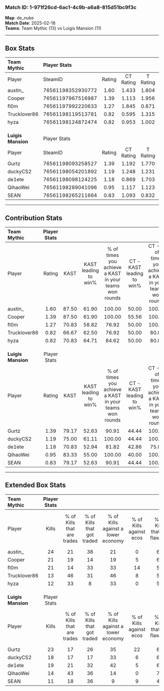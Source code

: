 ### Match ID: 1-971f26cd-6ac1-4c9b-a6a8-815d51bc9f3c  
**Map**: de_nuke  
**Match Date**: 2025-02-18  
**Teams**: Team Mythic (13) vs Luigis Mansion (11)  

---  

## Box Stats  

| **Team Mythic**    | Player Stats      |        |           |          |       |       |       |         |        |      |     |
| :- | :- | :-: | :-: | :-: | :-: | :-: | :-: | :-: | :-: | :-: | :-: |
| Player             | SteamID           | Rating | CT Rating | T Rating | KAST  |  ADR  | Kills | Assists | Deaths | K/D  | HS% |
| austin_            | 76561198352930772 |  1.60  |   1.433   |  1.804   | 87.50 | 103.5 |  24   |    8    |   15   | 1.60 | 58  |
| Cooper             | 76561197967516987 |  1.39  |   1.113   |  1.956   | 87.50 | 86.3  |  21   |    4    |   16   | 1.31 | 52  |
| fl0m               | 76561197992220633 |  1.27  |   1.845   |  0.871   | 70.83 | 97.5  |  21   |    5    |   18   | 1.17 | 42  |
| Trucklover86       | 76561198119513781 |  0.82  |   0.595   |  1.315   | 66.67 | 54.6  |  13   |    2    |   17   | 0.76 | 53  |
| hyza               | 76561198124872474 |  0.82  |   0.953   |  1.002   | 70.83 | 63.8  |  12   |    7    |   19   | 0.63 | 75  |
|                    |                   |        |           |          |       |       |       |         |        |      |     |
|                    |                   |        |           |          |       |       |       |         |        |      |     |
|                    |                   |        |           |          |       |       |       |         |        |      |     |
| **Luigis Mansion** | Player Stats      |        |           |          |       |       |       |         |        |      |     |
| Player             | SteamID           | Rating | CT Rating | T Rating | KAST  |  ADR  | Kills | Assists | Deaths | K/D  | HS% |
| Gurtz              | 76561198093258527 |  1.39  |   1.192   |  1.770   | 79.17 | 101.8 |  23   |    5    |   19   | 1.21 | 52  |
| duckyCS2           | 76561198054201892 |  1.19  |   1.248   |  1.231   | 75.00 | 76.2  |  18   |    1    |   14   | 1.29 | 55  |
| de1ete             | 76561198098124225 |  1.18  |   0.869   |  1.703   | 70.83 | 94.0  |  19   |    8    |   19   | 1.00 | 52  |
| QihaoWei           | 76561198289041096 |  0.95  |   1.117   |  1.123   | 83.33 | 58.0  |  14   |    4    |   19   | 0.74 | 42  |
| SEAN               | 76561198265211664 |  0.83  |   1.093   |  0.832   | 79.17 | 62.7  |  11   |    9    |   20   | 0.55 | 54  |
---  

## Contribution Stats  

| **Team Mythic**    | Player Stats |       |                      |                                                        |                           |                                                             |                          |                                                            |
| :- | :-: | :-: | :-: | :-: | :-: | :-: | :-: | :-: |
| Player             |    Rating    | KAST  | KAST leading to win% | % of times you achieve a KAST in your teams won rounds | CT - KAST leading to win% | CT - % of times you achieve a KAST in your teams won rounds | T - KAST leading to win% | T - % of times you achieve a KAST in your teams won rounds |
| austin_            |     1.60     | 87.50 |        61.90         |                         100.00                         |           50.00           |                           100.00                            |          72.73           |                           100.00                           |
| Cooper             |     1.39     | 87.50 |        61.90         |                         100.00                         |           55.56           |                           100.00                            |          66.67           |                           100.00                           |
| fl0m               |     1.27     | 70.83 |        58.82         |                         76.92                          |           50.00           |                           100.00                            |          71.43           |                           62.50                            |
| Trucklover86       |     0.82     | 66.67 |        62.50         |                         76.92                          |           50.00           |                            80.00                            |          75.00           |                           75.00                            |
| hyza               |     0.82     | 70.83 |        64.71         |                         84.62                          |           50.00           |                            80.00                            |          77.78           |                           87.50                            |
|                    |              |       |                      |                                                        |                           |                                                             |                          |                                                            |
|                    |              |       |                      |                                                        |                           |                                                             |                          |                                                            |
|                    |              |       |                      |                                                        |                           |                                                             |                          |                                                            |
| **Luigis Mansion** | Player Stats |       |                      |                                                        |                           |                                                             |                          |                                                            |
| Player             |    Rating    | KAST  | KAST leading to win% | % of times you achieve a KAST in your teams won rounds | CT - KAST leading to win% | CT - % of times you achieve a KAST in your teams won rounds | T - KAST leading to win% | T - % of times you achieve a KAST in your teams won rounds |
| Gurtz              |     1.39     | 79.17 |        52.63         |                         90.91                          |           44.44           |                           100.00                            |          60.00           |                           85.71                            |
| duckyCS2           |     1.19     | 75.00 |        61.11         |                         100.00                         |           44.44           |                           100.00                            |          77.78           |                           100.00                           |
| de1ete             |     1.18     | 70.83 |        52.94         |                         81.82                          |           42.86           |                            75.00                            |          60.00           |                           85.71                            |
| QihaoWei           |     0.95     | 83.33 |        55.00         |                         100.00                         |           40.00           |                           100.00                            |          70.00           |                           100.00                           |
| SEAN               |     0.83     | 79.17 |        52.63         |                         90.91                          |           44.44           |                           100.00                            |          60.00           |                           85.71                            |
---  

## Extended Box Stats  

| **Team Mythic**    | Player Stats |                            |                            |                                    |                         |                              |                                 |        |                             |                                     |                          |                               |                            |
| :- | :-: | :-: | :-: | :-: | :-: | :-: | :-: | :-: | :-: | :-: | :-: | :-: | :-: |
| Player             |    Kills     | % of Kills that are trades | % of Kills that got traded | % of Kills against a lower economy | % of Kills against ecos | % of Kills that are flawless | % of Kills that are close duels | Deaths | % of Deaths that get traded | % of Deaths against a lower economy | % of Deaths against ecos | % of Deaths that are flawless | % of Deaths that are close |
| austin_            |      24      |             21             |             38             |                 21                 |            0            |              67              |                4                |   15   |              7              |                 13                  |            0             |              67               |             7              |
| Cooper             |      21      |             19             |             14             |                 19                 |            5            |              67              |                0                |   16   |             38              |                 19                  |            6             |              69               |             0              |
| fl0m               |      21      |             14             |             33             |                 33                 |           14            |              57              |                0                |   18   |             22              |                 22                  |            0             |              56               |             0              |
| Trucklover86       |      13      |             46             |             31             |                 46                 |            8            |              54              |                8                |   17   |             35              |                 18                  |            0             |              76               |             6              |
| hyza               |      12      |             33             |             8              |                 33                 |            0            |              58              |                8                |   19   |             37              |                 21                  |            5             |              53               |             11             |
|                    |              |                            |                            |                                    |                         |                              |                                 |        |                             |                                     |                          |                               |                            |
|                    |              |                            |                            |                                    |                         |                              |                                 |        |                             |                                     |                          |                               |                            |
|                    |              |                            |                            |                                    |                         |                              |                                 |        |                             |                                     |                          |                               |                            |
| **Luigis Mansion** | Player Stats |                            |                            |                                    |                         |                              |                                 |        |                             |                                     |                          |                               |                            |
| Player             |    Kills     | % of Kills that are trades | % of Kills that got traded | % of Kills against a lower economy | % of Kills against ecos | % of Kills that are flawless | % of Kills that are close duels | Deaths | % of Deaths that get traded | % of Deaths against a lower economy | % of Deaths against ecos | % of Deaths that are flawless | % of Deaths that are close |
| Gurtz              |      23      |             17             |             26             |                 35                 |           22            |              65              |                4                |   19   |             21              |                 26                  |            5             |              63               |             5              |
| duckyCS2           |      18      |             17             |             17             |                 33                 |            6            |              61              |                6                |   14   |             14              |                 14                  |            0             |              50               |             7              |
| de1ete             |      19      |             21             |             32             |                 42                 |            5            |              63              |                0                |   19   |             26              |                 16                  |            0             |              53               |             5              |
| QihaoWei           |      14      |             43             |             36             |                 14                 |            0            |              79              |                0                |   19   |             37              |                 16                  |            0             |              74               |             0              |
| SEAN               |      11      |             18             |             36             |                 9                  |            9            |              45              |               18                |   20   |             30              |                 20                  |            5             |              65               |             0              |
